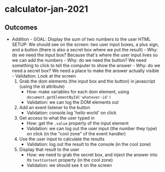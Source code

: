 # calculator-jan-2021

## Outcomes
 
- Addition - GOAL: Display the sum of two numbers to the user
    HTML SETUP: We should see on the screen: two user input boxes, a plus sign, and a button (there is also a secret box where we put the result)
        - Why: do we need the input box? Because that's where the user input lives so we can add the numbers
        - Why: do we need the button? We need something to click to tell the computer to show the answer
        - Why: do we need a secret box? We need a place to make the answer actually visible
        - Validation: Look at the screen
    1) Grab the dom elements (the input box and the button) in javascript (using the id attribute)
        - How: make variables for each dom element, using `document.getElementById('whatever-id')`
        - Validation: we can log the DOM elements out
    2) Add an event listener to the button
        - Validation: console.log 'hello world' on click
    3) Get access to what the user typed in
        - How: get the `.value` property of the input element
        - Validation: we can log out the user input (the number they type) on click (in the "cool zone" of the event handler)
    4) Use the user input to calculate the results
        - Validation: log out the result to the console (in the cool zone)
    5) Display that result to the user
        - How: we need to grab the secret box, and inject the answer into its `textContent` property (in the cool zone)
        - Validation: we should see it on the screen